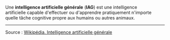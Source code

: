 Une **intelligence artificielle générale** (**IAG**) est une intelligence artificielle capable d'effectuer ou d'apprendre pratiquement n'importe quelle tâche cognitive propre aux humains ou autres animaux.

---
Source : [Wikipédia. Intelligence artificielle générale](https://fr.wikipedia.org/wiki/Intelligence_artificielle_g%C3%A9n%C3%A9rale#:~:text=Une%20intelligence%20artificielle%20g%C3%A9n%C3%A9rale%20(IAG)%20est%20une%20intelligence%20artificielle%20capable%20d%27effectuer%20ou%20d%27apprendre%20pratiquement%20n%27importe%20quelle%20t%C3%A2che%20cognitive%20propre%20aux%20humains%20ou%20autres%20animaux)